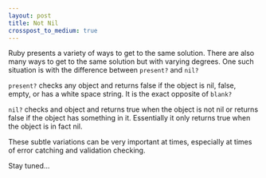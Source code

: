 ```yaml
---
layout: post
title: Not Nil
crosspost_to_medium: true
---
```

Ruby presents a variety of ways to get to the same solution. There are also many ways to get to the same solution but with varying degrees.
One such situation is with the difference between `present?` and `nil?`

`present?` checks any object and returns false if the object is nil, false, empty, or has a white space string. It is the exact opposite of `blank?`

`nil?` checks and object and returns true when the object is not nil or returns false if the object has something in it. Essentially it only returns true when the object is in fact nil.

These subtle variations can be very important at times, especially at times of error catching and validation checking.

Stay tuned...
